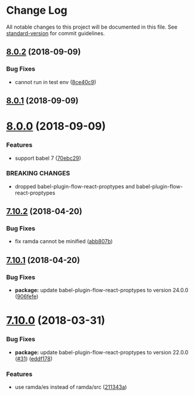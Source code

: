 # Change Log

All notable changes to this project will be documented in this file. See [standard-version](https://github.com/conventional-changelog/standard-version) for commit guidelines.

<a name="8.0.2"></a>
## [8.0.2](https://github.com/foray1010/babel-preset-foray1010/compare/v8.0.1...v8.0.2) (2018-09-09)


### Bug Fixes

* cannot run in test env ([8ce40c9](https://github.com/foray1010/babel-preset-foray1010/commit/8ce40c9))



<a name="8.0.1"></a>
## [8.0.1](https://github.com/foray1010/babel-preset-foray1010/compare/v8.0.0...v8.0.1) (2018-09-09)



<a name="8.0.0"></a>
# [8.0.0](https://github.com/foray1010/babel-preset-foray1010/compare/v7.10.2...v8.0.0) (2018-09-09)


### Features

* support babel 7 ([70ebc29](https://github.com/foray1010/babel-preset-foray1010/commit/70ebc29))


### BREAKING CHANGES

* dropped babel-plugin-flow-react-proptypes and babel-plugin-flow-react-proptypes



<a name="7.10.2"></a>
## [7.10.2](https://github.com/foray1010/babel-preset-foray1010/compare/v7.10.1...v7.10.2) (2018-04-20)


### Bug Fixes

* fix ramda cannot be minified ([abb807b](https://github.com/foray1010/babel-preset-foray1010/commit/abb807b))



<a name="7.10.1"></a>
## [7.10.1](https://github.com/foray1010/babel-preset-foray1010/compare/v7.10.0...v7.10.1) (2018-04-20)


### Bug Fixes

* **package:** update babel-plugin-flow-react-proptypes to version 24.0.0 ([906fefe](https://github.com/foray1010/babel-preset-foray1010/commit/906fefe))


<a name="7.10.0"></a>
# [7.10.0](https://github.com/foray1010/babel-preset-foray1010/compare/v7.9.0...v7.10.0) (2018-03-31)


### Bug Fixes

* **package:** update babel-plugin-flow-react-proptypes to version 22.0.0 ([#31](https://github.com/foray1010/babel-preset-foray1010/issues/31)) ([eddf178](https://github.com/foray1010/babel-preset-foray1010/commit/eddf178))


### Features

* use ramda/es instead of ramda/src ([211343a](https://github.com/foray1010/babel-preset-foray1010/commit/211343a))
